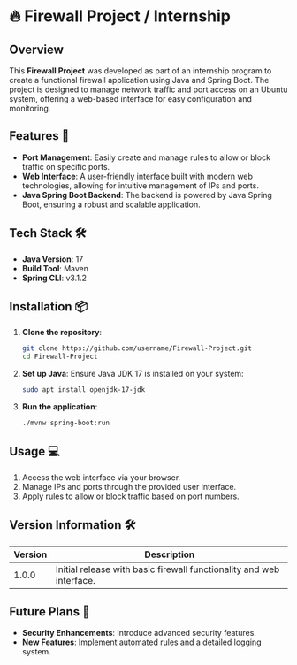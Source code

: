 # 🔥 Firewall Project / Internship

## Overview

This **Firewall Project** was developed as part of an internship program to create a functional firewall application using Java and Spring Boot. The project is designed to manage network traffic and port access on an Ubuntu system, offering a web-based interface for easy configuration and monitoring.

## Features 🚀

* **Port Management**: Easily create and manage rules to allow or block traffic on specific ports.
* **Web Interface**: A user-friendly interface built with modern web technologies, allowing for intuitive management of IPs and ports.
* **Java Spring Boot Backend**: The backend is powered by Java Spring Boot, ensuring a robust and scalable application.

## Tech Stack 🛠️

* **Java Version**: 17
* **Build Tool**: Maven
* **Spring CLI**: v3.1.2

## Installation 📦

1. **Clone the repository**:
    ```bash
    git clone https://github.com/username/Firewall-Project.git
    cd Firewall-Project
    ```

2. **Set up Java**:
    Ensure Java JDK 17 is installed on your system:
    ```bash
    sudo apt install openjdk-17-jdk
    ```

3. **Run the application**:
    ```bash
    ./mvnw spring-boot:run
    ```

## Usage 💻

1. Access the web interface via your browser.
2. Manage IPs and ports through the provided user interface.
3. Apply rules to allow or block traffic based on port numbers.



## Version Information 🛠️

| Version | Description                                                              |
|---------|--------------------------------------------------------------------------|
| 1.0.0   | Initial release with basic firewall functionality and web interface.     |

## Future Plans 🌟

* **Security Enhancements**: Introduce advanced security features.
* **New Features**: Implement automated rules and a detailed logging system.

